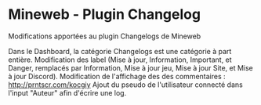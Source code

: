 # Mineweb - Plugin Changelog
Modifications apportées au plugin Changelogs de Mineweb

Dans le Dashboard, la catégorie Changelogs est une catégorie à part entière.
Modification des label (Mise à jour, Information, Important, et Danger, remplacés par Information, Mise à jour jeu, Mise à jour Site, et Mise à jour Discord).
Modification de l'affichage des des commentaires : http://prntscr.com/kocgiy
Ajout du pseudo de l'utilisateur connecté dans l'input "Auteur" afin d'écrire une log.

